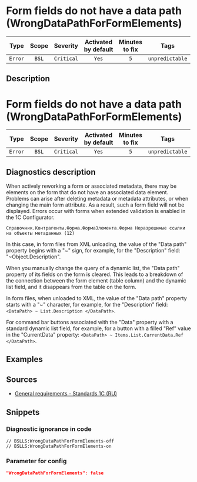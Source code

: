 # Form fields do not have a data path (WrongDataPathForFormElements)

|   Type    |    Scope    |  Severity   |    Activated<br>by default    |    Minutes<br>to fix    |      Tags       |
|:--------:|:-----------------------------:|:-----------:|:------------------------------:|:-----------------------------------:|:---------------:|
| `Error` |             `BSL`             | `Critical` |              `Yes`              |                 `5`                 | `unpredictable` |

<!-- Блоки выше заполняются автоматически, не трогать -->
## Description

# Form fields do not have a data path (WrongDataPathForFormElements)

|  Type   | Scope |  Severity  | Activated<br>by default | Minutes<br> to fix |      Tags       |
|:-------:|:-----:|:----------:|:-----------------------------:|:------------------------:|:---------------:|
| `Error` | `BSL` | `Critical` |             `Yes`             |           `5`            | `unpredictable` |

<!-- Блоки выше заполняются автоматически, не трогать -->
## Diagnostics description
<!-- Описание диагностики заполняется вручную. Необходимо понятным языком описать смысл и схему работу -->
When actively reworking a form or associated metadata, there may be elements on the form that do not have an associated data element. Problems can arise after deleting metadata or metadata attributes, or when changing the main form attribute. As a result, such a form field will not be displayed. Errors occur with forms when extended validation is enabled in the 1C Configurator.
```
Справочник.Контрагенты.Форма.ФормаЭлемента.Форма Неразрешимые ссылки на объекты метаданных (12)
```
In this case, in form files from XML unloading, the value of the "Data path" property begins with a "~" sign, for example, for the "Description" field: "<DataPath>~Object.Description</DataPath>".

When you manually change the query of a dynamic list, the "Data path" property of its fields on the form is cleared. This leads to a breakdown of the connection between the form element (table column) and the dynamic list field, and it disappears from the table on the form.

In form files, when unloaded to XML, the value of the "Data path" property starts with a "~" character, for example, for the "Description" field: `<DataPath> ~ List.Description </DataPath>`.

For command bar buttons associated with the "Data" property with a standard dynamic list field, for example, for a button with a filled "Ref" value in the "CurrentData" property: `<DataPath> ~ Items.List.CurrentData.Ref </DataPath>`.

## Examples
<!-- В данном разделе приводятся примеры, на которые диагностика срабатывает, а также можно привести пример, как можно исправить ситуацию -->

## Sources
<!-- Необходимо указывать ссылки на все источники, из которых почерпнута информация для создания диагностики -->
<!-- Примеры источников

* Источник: [Стандарт: Тексты модулей](https://its.1c.ru/db/v8std#content:456:hdoc)
* Полезная информация: [Отказ от использования модальных окон](https://its.1c.ru/db/metod8dev#content:5272:hdoc)
* Источник: [Cognitive complexity, ver. 1.4](https://www.sonarsource.com/docs/CognitiveComplexity.pdf) -->
- [General requirements - Standards 1C (RU)](https://its.1c.ru/db/v8std#content:467:hdoc)

## Snippets

<!-- Блоки ниже заполняются автоматически, не трогать -->
### Diagnostic ignorance in code

```bsl
// BSLLS:WrongDataPathForFormElements-off
// BSLLS:WrongDataPathForFormElements-on
```

### Parameter for config

```json
"WrongDataPathForFormElements": false
```
